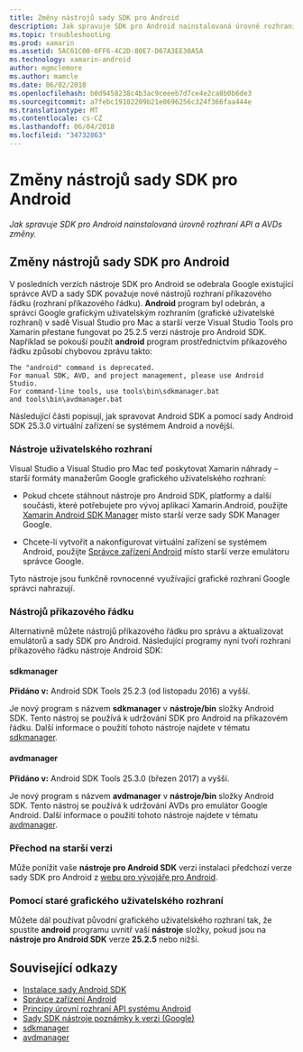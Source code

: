 ```yaml
---
title: Změny nástrojů sady SDK pro Android
description: Jak spravuje SDK pro Android nainstalovaná úrovně rozhraní API a AVDs změny.
ms.topic: troubleshooting
ms.prod: xamarin
ms.assetid: 5AC61C00-0FF6-4C2D-80E7-D67A3EE30A5A
ms.technology: xamarin-android
author: mgmclemore
ms.author: mamcle
ms.date: 06/02/2018
ms.openlocfilehash: b0d9458238c4b3ac9ceeeb7d7ce4e2ca8b0b6de3
ms.sourcegitcommit: a7febc19102209b21e0696256c324f366faa444e
ms.translationtype: MT
ms.contentlocale: cs-CZ
ms.lasthandoff: 06/04/2018
ms.locfileid: "34732863"
---
```

# <a name="changes-to-the-android-sdk-tooling"></a>Změny nástrojů sady SDK pro Android

_Jak spravuje SDK pro Android nainstalovaná úrovně rozhraní API a AVDs změny._

## <a name="changes-to-android-sdk-tooling"></a>Změny nástrojů sady SDK pro Android

V posledních verzích nástroje SDK pro Android se odebrala Google existující správce AVD a sady SDK považuje nové nástrojů rozhraní příkazového řádku (rozhraní příkazového řádku). **Android** program byl odebrán, a správci Google grafickým uživatelským rozhraním (grafické uživatelské rozhraní) v sadě Visual Studio pro Mac a starší verze Visual Studio Tools pro Xamarin přestane fungovat po 25.2.5 verzi nástroje pro Android SDK. Například se pokouší použít **android** program prostřednictvím příkazového řádku způsobí chybovou zprávu takto:

```shell
The "android" command is deprecated.
For manual SDK, AVD, and project management, please use Android Studio.
For command-line tools, use tools\bin\sdkmanager.bat
and tools\bin\avdmanager.bat
```

Následující části popisují, jak spravovat Android SDK a pomocí sady Android SDK 25.3.0 virtuální zařízení se systémem Android a novější.

### <a name="ui-tools"></a>Nástroje uživatelského rozhraní

Visual Studio a Visual Studio pro Mac teď poskytovat Xamarin náhrady – starší formáty manažerům Google grafického uživatelského rozhraní:

-   Pokud chcete stáhnout nástroje pro Android SDK, platformy a další součásti, které potřebujete pro vývoj aplikací Xamarin.Android, použijte [Xamarin Android SDK Manager](~/android/get-started/installation/android-sdk.md) místo starší verze sady SDK Manager Google.

-   Chcete-li vytvořit a nakonfigurovat virtuální zařízení se systémem Android, použijte [Správce zařízení Android](~/android/get-started/installation/android-emulator/device-manager.md) místo starší verze emulátoru správce Google.

Tyto nástroje jsou funkčně rovnocenné využívající grafické rozhraní Google správci nahrazují.

### <a name="cli-tools"></a>Nástrojů příkazového řádku

Alternativně můžete nástrojů příkazového řádku pro správu a aktualizovat emulátorů a sady SDK pro Android. Následující programy nyní tvoří rozhraní příkazového řádku nástroje Android SDK:

#### <a name="sdkmanager"></a>sdkmanager

**Přidáno v:** Android SDK Tools 25.2.3 (od listopadu 2016) a vyšší.

Je nový program s názvem **sdkmanager** v **nástroje/bin** složky Android SDK. Tento nástroj se používá k udržování SDK pro Android na příkazovém řádku. Další informace o použití tohoto nástroje najdete v tématu [sdkmanager](https://developer.android.com/studio/command-line/sdkmanager.html).

#### <a name="avdmanager"></a>avdmanager

**Přidáno v:** Android SDK Tools 25.3.0 (březen 2017) a vyšší.

Je nový program s názvem **avdmanager** v **nástroje/bin** složky Android SDK. Tento nástroj se používá k udržování AVDs pro emulátor Google Android. Další informace o použití tohoto nástroje najdete v tématu [avdmanager](https://developer.android.com/studio/command-line/avdmanager.html).

### <a name="downgrading"></a>Přechod na starší verzi

Může ponížit vaše **nástroje pro Android SDK** verzi instalaci předchozí verze sady SDK pro Android z [webu pro vývojáře pro Android](https://developer.android.com/studio/index.html).

### <a name="using-the-old-gui"></a>Pomocí staré grafického uživatelského rozhraní

Můžete dál používat původní grafického uživatelského rozhraní tak, že spustíte **android** programu uvnitř vaší **nástroje** složky, pokud jsou na **nástroje pro Android SDK** verze **25.2.5**  nebo nižší.


## <a name="related-links"></a>Související odkazy

- [Instalace sady Android SDK](~/android/get-started/installation/android-sdk.md)
- [Správce zařízení Android](~/android/get-started/installation/android-emulator/device-manager.md)
- [Principy úrovní rozhraní API systému Android](~/android/app-fundamentals/android-api-levels.md)
- [Sady SDK nástroje poznámky k verzi (Google)](https://developer.android.com/studio/releases/sdk-tools.html)
- [sdkmanager](https://developer.android.com/studio/command-line/sdkmanager.html)
- [avdmanager](https://developer.android.com/studio/command-line/avdmanager.html)
